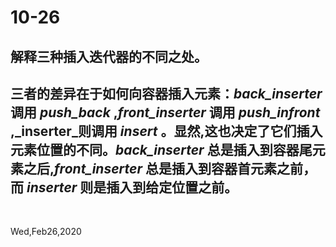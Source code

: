 # 10-26

## 解释三种插入迭代器的不同之处。

## 三者的差异在于如何向容器插入元素：_back_inserter_ 调用 _push_back_ ,_front_inserter_ 调用 _push_infront_ ,_inserter_则调用 _insert_ 。显然,这也决定了它们插入元素位置的不同。_back_inserter_ 总是插入到容器尾元素之后,_front_inserter_ 总是插入到容器首元素之前，而 _inserter_ 则是插入到给定位置之前。

&nbsp;

Wed,Feb26,2020